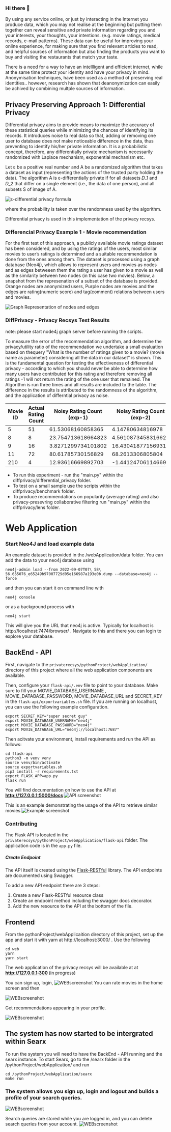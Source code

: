 ### Hi there 👋

By using any service online, or just by interacting in the Internet you produce data, which you may not realise at the beginning but putting them together can reveal sensitive and private information regarding you and your interests, your thoughts, your intentions. (e.g. movie ratings, medical records, e-mail patterns). 
These data can be useful for improving your online experience, for making sure that you find relevant articles to read, and helpful sources of information but also finding the products you want to buy and visiting the restaurants that match your taste.

There is a need for a way to have an intellligent and efficient internet, while at the same time protect your identity and have your privacy in mind.
Anonymisation techniques, have been used as a method of preserving real identities.. however, research has shown that deanonymization can easily be achived by combining multple sources of information.


## Privacy Preserving Approach 1:  Differential Privacy 
Differential privacy aims to provide means to maximize the accuracy of these statistical queries while minimizing the chances of identifying its records. It introduces noise to real data so that, adding or removing one user to database does not make noticeable difference in the data, thus preventing to identify his/her private information. It is a probabilistic concept, therefore, any differentially private mechanism is necessarily randomized with Laplace mechanism, exponential mechanism etc.

Let ε be a positive real number and A be a randomized algorithm that takes a dataset as input (representing the actions of the trusted party holding the data). The algorithm A is ε-differentially private if for all datasets 𝐷_1 and 𝐷_2 that differ on a single element (i.e., the data of one person), and all subsets S of image of A.

![ε-differential privacy formula](Documentation/formula.png)


where the probability is taken over the randomness used by the algorithm.

Differential privacy is used in this implementation of the privacy recsys.
### Differencial Privacy Example 1  -  Movie recommendation
For the first test of this approach, a publicly available movie ratings dataset has been considered, and by using the ratings of the users, most similar movies to user’s ratings is determined and a suitable recommendation is done from the ones among them.
The dataset is processed using a graph database (Neo4j), which allows to represent users and movies as nodes and as edges betweeen them the rating a user has given to a movie as well as the similarity between two nodes (in this case two movies).
Below, a snapshot from the represenation of a subset of the database is provided. Orange nodes are anonymized users, Purple nodes are movies and the edges are rating(numeric score) and tag(comment) relations between users and movies.


![Graph Representation of nodes and edges](Documentation/snapshot.png)


### DiffPrivacy - Privacy Recsys Test Results
note: please start node4j graph server before running the scripts. 

To measure the error of the recommendation algorithm, and determine the privacy/utility ratio  of the recommendation we undertake a small evaluation based on thequery "What is the number of ratings given to a movie? (movie name as parameter) considering all the data in our dataset" is shown. This is the fundamental question for testing the effectiveness of differential privacy - according to which you should never be able to determine how many users have contributed for this rating and therefore removing all ratings -1 will not return the rating of the one user that remained. The Algorithm is run three times and all results are included to the table. The difference in the results is attributed to the randomness of the algorithm, and the application of differntial privacy as noise.

 

| Movie ID | Actual Rating Count | 	Noisy Rating Count (exp-1)  | 	Noisy Rating Count (exp-2)  | 	Noisy Rating Count (exp-3)  |
|---|---|---|---|---|
| 5 | 51| 61.53068160858365 |  4.14780634816978 |45.74972097598749 |
| 8 | 8 | 23.754713618664823| 4.5610873458316625 | -30.184266258323568 |
| 9 | 16 | 3.8271299734101802| 16.430418771569318 | 5.221803446422436|
| 11| 72 | 80.61785730156829| 68.2613306805804| 90.99006185916669 |
| 210 | 4 | 12.93616669892703| -1.441247061146698 | -26.601274325745656|

- To run this experiment - run the "main.py" within the diffprivacy/differential_privacy folder.
- To test on a small sample use the scripts within the diffprivacy/benchmark folder.
- To produce recommendations on popularity (average rating) and also privacy-presevring collaborative filtering run "main.py" within the diffprivacy/lens folder.

# Web Application
### Start Neo4J and load example data

An example dataset is provided in the /webApplication/data folder. You can add the data to your neo4j database using
```
neo4j-admin load --from 2022-09-07T07\ 58\ 56.655076_e65249b97007729d05e166987a193e0b.dump --database=neo4j --force
```

and then you can start it on command line with 

```
neo4j console
```

or as a background process with
```
neo4j start
```

This will give you the URL that neo4j is active. Typically for localhost is http://localhost:7474/browser/ . Navigate to this and there you can login to explore your database.

## BackEnd - API
First, navigate to the `privaterecsys/pythonProject/webApplication/ ` directory of this project where all the web application components are available.


Then, configure your `flask-api/.env` file to point to your database. 
Make sure to fill your MOVIE_DATABASE_USERNAME , MOVIE_DATABASE_PASSWORD, MOVIE_DATABASE_URL  and SECRET_KEY in the  `flask-api/exportvariables.sh` file. If you are running on localhost, you can use the following example configuration.

```
export SECRET_KEY="super secret guy"
export MOVIE_DATABASE_USERNAME="neo4j"
export MOVIE_DATABASE_PASSWORD="neo4j"
export MOVIE_DATABASE_URL="neo4j://localhost:7687"
```
Then acitvate your environment, install requirements and run the API as follows: 
```
cd flask-api
python3 -m venv venv
source venv/bin/activate
source exportvariables.sh
pip3 install -r requirements.txt
export FLASK_APP=app.py
flask run
```
You will find documentation on how to use the API at <b> http://127.0.0.1:5000/docs </b>
![API screenshot](Documentation/APIscreenshot1.png)

This is an example demonstrating the usage of the API to retrieve similar movies 
![Example screenshot](Documentation/APIexample.png)

### Contributing

The Flask API is located in the `privaterecsys/pythonProject/webApplication/flask-api` folder.
The application code is in the `app.py` file.

##### Create Endpoint

The API itself is created using the [Flask-RESTful](http://flask-restful-cn.readthedocs.io/en/0.3.5/) library.
The API endpoints are documented using Swagger.

To add a new API endpoint there are 3 steps:

1. Create a new Flask-RESTful resource class
2. Create an endpoint method including the swagger docs decorator.
3. Add the new resource to the API at the bottom of the file.

## Frontend
From the pythonProject/webApplicaition directory of this project, set up the app and start it with 
yarn at http://localhost:3000/ . Use the following

```
cd web
yarn 
yarn start 
```

The web application of the privacy recsys will be available at at <b> http://127.0.0.1:300 </b> (in progress) 

You can sign up, login,
![WEBscreenshot](Documentation/UI10.png)
You can rate movies in the home screen and then 

![WEBscreenshot](Documentation/UI12.png)

Get recommendations appearing in your profile.

![WEBscreenshot](Documentation/UI11.png)

## The system has now started to be intergrated within Searx
To run the system you will need to have the BackEnd - API running and the searx instance.
To start Searx, go to the /searx folder in the /pythonProject/webApplication/ and run 

```
cd /pythonProject/webApplication/searx
make run
```

### The system allows you sign up, login and logout and builds a profile of your search queries.
![WEBscreenshot](Documentation/SearxLogin.png)
 
Search queries are stored while you are logged in, and you can delete search queries from your account. 
![WEBscreenshot](Documentation/SearxProfile.png)


